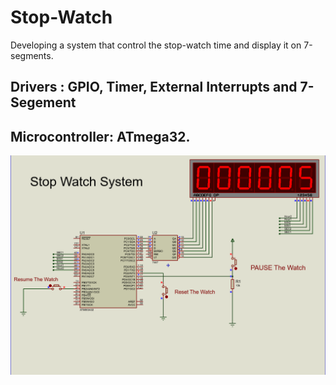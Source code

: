 # Stop-Watch
Developing a system that control the stop-watch time and display it on 7-segments.
## Drivers        : GPIO, Timer, External Interrupts and 7-Segement 
## Microcontroller: ATmega32.

![Stop-Watch Simulation](./Capture.PNG)



